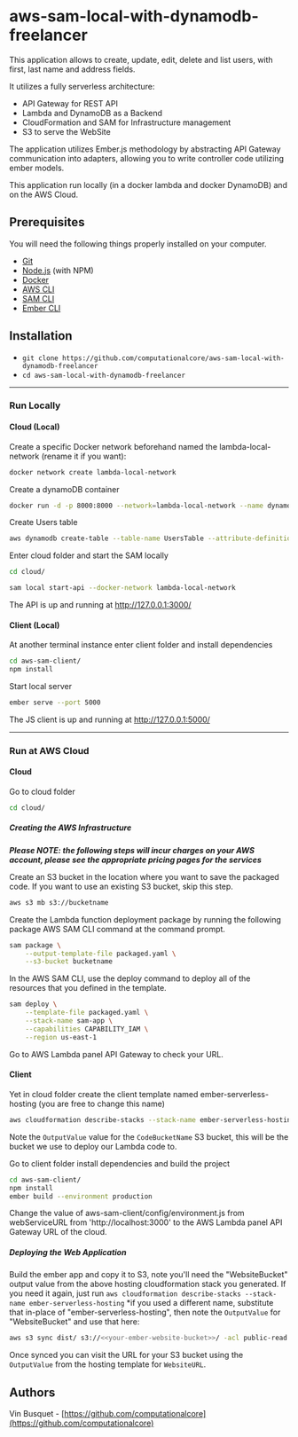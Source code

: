 # aws-sam-local-with-dynamodb-freelancer

This application allows to create, update, edit, delete and list users, with first, last name and address fields.

 It utilizes a fully serverless architecture:

 - API Gateway for REST API
 - Lambda and DynamoDB as a Backend
 - CloudFormation and SAM for Infrastructure management
 - S3 to serve the WebSite

The application utilizes Ember.js methodology by abstracting API Gateway communication into adapters, allowing you to write controller code utilizing ember models.

This application run locally (in a docker lambda and docker DynamoDB) and on the AWS Cloud.

## Prerequisites

You will need the following things properly installed on your computer.

* [Git](https://git-scm.com/)
* [Node.js](https://nodejs.org/) (with NPM)
* [Docker](https://www.docker.com/get-started)
* [AWS CLI](https://aws.amazon.com/cli)
* [SAM CLI](https://docs.aws.amazon.com/pt_br/serverless-application-model/latest/developerguide/serverless-sam-cli-install.html)
* [Ember CLI](https://ember-cli.com/)

## Installation

* `git clone https://github.com/computationalcore/aws-sam-local-with-dynamodb-freelancer`
* `cd aws-sam-local-with-dynamodb-freelancer`

--------------------

### Run Locally

#### Cloud (Local)

Create a specific Docker network beforehand named the lambda-local-network (rename it if you want):

```bash
docker network create lambda-local-network
```

Create a dynamoDB container

```bash
docker run -d -p 8000:8000 --network=lambda-local-network --name dynamodb-local amazon/dynamodb-local -Djava.library.path=./DynamoDBLocal_lib -jar DynamoDBLocal.jar -sharedDb
```

Create Users table

```bash
aws dynamodb create-table --table-name UsersTable --attribute-definitions AttributeName=id,AttributeType=S --key-schema AttributeName=id,KeyType=HASH --provisioned-throughput ReadCapacityUnits=5,WriteCapacityUnits=5 --endpoint-url http://0.0.0.0:8000
```

Enter cloud folder and start the SAM locally

```bash
cd cloud/
```

```bash
sam local start-api --docker-network lambda-local-network
```

The API  is up and running at http://127.0.0.1:3000/

#### Client (Local)

At another terminal instance enter client folder and install dependencies

```bash
cd aws-sam-client/
npm install
```

Start local server

```bash
ember serve --port 5000
```

The JS client is up and running at http://127.0.0.1:5000/

--------------------

### Run at AWS Cloud

#### Cloud

Go to cloud folder

```bash
cd cloud/
```

##### Creating the AWS Infrastructure

***Please NOTE: the following steps will incur charges on your AWS account, please see the appropriate pricing pages for the services***

Create an S3 bucket in the location where you want to save the packaged code. If you want to use an existing S3 bucket, skip this step.

```bash
aws s3 mb s3://bucketname
```

Create the Lambda function deployment package by running the following package AWS SAM CLI command at the command prompt.

```bash
sam package \
    --output-template-file packaged.yaml \
    --s3-bucket bucketname
```

In the AWS SAM CLI, use the deploy command to deploy all of the resources that you defined in the template.

```bash
sam deploy \
    --template-file packaged.yaml \
    --stack-name sam-app \
    --capabilities CAPABILITY_IAM \
    --region us-east-1
```

Go to AWS Lambda panel API Gateway to check your URL.

#### Client

Yet in cloud folder create the client template named ember-serverless-hosting (you are free to change this name)

```bash
aws cloudformation describe-stacks --stack-name ember-serverless-hosting
```

Note the `OutputValue` value for the `CodeBucketName` S3 bucket, this will be the bucket we use to deploy our Lambda code to.

Go to client folder install dependencies and build the project

```bash
cd aws-sam-client/
npm install
ember build --environment production
```

Change the value of aws-sam-client/config/environment.js from webServiceURL from 'http://localhost:3000' to the AWS Lambda panel API Gateway URL of the cloud.

##### Deploying the Web Application

Build the ember app and copy it to S3, note you'll need the "WebsiteBucket" output value from the above hosting cloudformation stack you generated. If you need it again, just run `aws cloudformation describe-stacks --stack-name ember-serverless-hosting` *if you used a different name, substitute that in-place of "ember-serverless-hosting", then note the `OutputValue` for "WebsiteBucket" and use that here:

```bash
aws s3 sync dist/ s3://<<your-ember-website-bucket>>/ -acl public-read
```

Once synced you can visit the URL for your S3 bucket using the `OutputValue` from the hosting template for `WebsiteURL`.

## Authors

Vin Busquet - [https://github.com/computationalcore](https://github.com/computationalcore)
